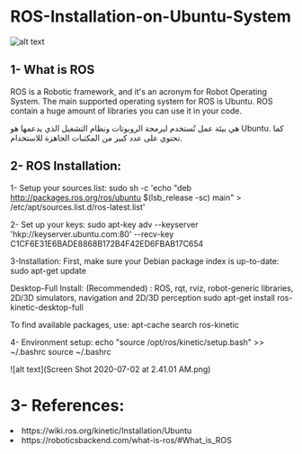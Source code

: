 # ROS-Installation-on-Ubuntu-System

![alt text](https://external-content.duckduckgo.com/iu/?u=https%3A%2F%2Finsights.ubuntu.com%2Fwp-content%2Fuploads%2Fe203%2FROS.png&f=1&nofb=1)

## 1- What is ROS
ROS is a Robotic framework, and it's an acronym for Robot Operating System.
The main supported operating system for ROS is Ubuntu. ROS contain a huge amount of libraries you can use it in your code.

  هي بيئة عمل تُستخدم لبرمجة الروبوتات ونظام التشغيل الذي يدعمها هو Ubuntu.
  كما تحتوي على عدد كبير من المكتبات الجاهزة للاستخدام.
  
  
  ## 2- ROS Installation:
  1- Setup your sources.list:
  sudo sh -c 'echo "deb http://packages.ros.org/ros/ubuntu $(lsb_release -sc) main" > /etc/apt/sources.list.d/ros-latest.list'
  
  2- Set up your keys:
  sudo apt-key adv --keyserver 'hkp://keyserver.ubuntu.com:80' --recv-key C1CF6E31E6BADE8868B172B4F42ED6FBAB17C654
  
  3-Installation:
  First, make sure your Debian package index is up-to-date:
  sudo apt-get update
  
  Desktop-Full Install: (Recommended) : ROS, rqt, rviz, robot-generic libraries, 2D/3D simulators, navigation and 2D/3D perception
  sudo apt-get install ros-kinetic-desktop-full
  
  To find available packages, use:
  apt-cache search ros-kinetic
 
  4- Environment setup:
  echo "source /opt/ros/kinetic/setup.bash" >> ~/.bashrc source ~/.bashrc
  
  ![alt text](Screen Shot 2020-07-02 at 2.41.01 AM.png)
  
  
  # 3- References:
  <li>https://wiki.ros.org/kinetic/Installation/Ubuntu</li>
  <li>https://roboticsbackend.com/what-is-ros/#What_is_ROS</li>
